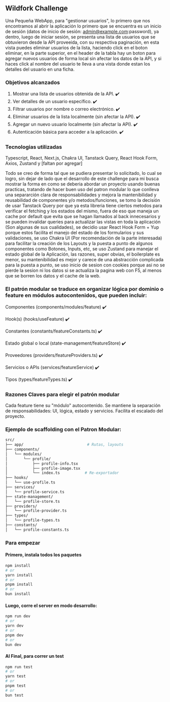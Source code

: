 ## Wildfork Challenge

Una Pequeña WebApp, para "gestionar usuarios", lo primero que nos encontramos al abrir la aplicación lo primero que se encuentra es un inicio de sesión (datos de inicio de sesión: admin@example.com:password), ya dentro, luego de iniciar sesión, se presenta una lista de usuarios que se obtuvieron desde la API proveeida, con su respectiva paginación, en esta vista puedes eliminar usuarios de la lista, haciendo click en el boton eliminar, en la parte superior, en el header de la tabla hay un boton para agregar nuevos usuarios de forma local sin afectar los datos de la API, y si haces click al nombre del usuario te lleva a una vista donde estan los detalles del usuario en una ficha.

### Objetivos alcanzados
1. Mostrar una lista de usuarios obtenida de la API. ✔️
2. Ver detalles de un usuario específico. ✔️
3. Filtrar usuarios por nombre o correo electrónico. ✔️
4. Eliminar usuarios de la lista localmente (sin afectar la API). ✔️
5. Agregar un nuevo usuario localmente (sin afectar la API). ✔️
6. Autenticación básica para acceder a la aplicación. ✔️

### Tecnologias utilizadas
Typescript, React, Next.js, Chakra UI, Tanstack Query, React Hook Form, Axios, Zustand y [faltan por agregar]

Todo se creo de forma tal que se pudiera presentar lo solicitado, lo cual se logro, sin dejar de lado que el desarrollo de este challenge para mi busca mostrar la forma en como se deberia abordar un proyecto usando buenas practicas, tratando de hacer buen uso del patron modular lo que conlleva una separarción clara de responsabilidades y mejora la mantenibilidad y reusabilidad de componentes y/o metodos/funciones, se tomo la decisión de usar Tanstack Query por que ya esta libreria tiene ciertos metodos para verificar el fetching y los estados del mismo, fuera de eso que maneja un cache por default que evita que se hagan llamados al back innecesarios y se pueden invalidar queries para actualizar las vistas en toda la aplicación (Son algunas de sus cualidades), se decidio usar React Hook Form + Yup porque estos facilita el manejo del estado de los formularios y sus validaciones, se uso Chakra UI (Por recomendación de la parte interesada) para facilitar la creación de los Layouts y la puesta a punto de algunos componentes como Botones, Inputs, etc, se uso Zustand para manejar el estado global de la Aplicación, las razones, super obvias, el boilerplate es menor, su mantenibilidad es mejor y carece de una abstracción complicada para la puesta a punto, se uso inicio de sesion con cookies porque asi no se pierde la sesion ni los datos si se actualiza la pagina web con F5, al menos que se borren los datos y el cache de la web.

### El patrón modular se traduce en organizar lógica por dominio o feature en módulos autocontenidos, que pueden incluir:
Componentes (components/modules/feature) ✔️

Hook(s) (hooks/useFeature) ✔️

Constantes (constants/featureConstants.ts) ✔️

Estado global o local (state-management/featureStore) ✔️

Proveedores (providers/featureProviders.ts) ✔️

Servicios o APIs (services/featureService) ✔️

Tipos (types/featureTypes.ts) ✔️

### Razones Claves para elegir el patrón modular
Cada feature tiene su "módulo" autocontenido.
Se mantiene la separación de responsabilidades: UI, lógica, estado y servicios.
Facilita el escalado del proyecto.

### Ejemplo de scaffolding con el Patron Modular:
```bash
src/
├── app/                            # Rutas, layouts
├── components/
│   └── modules/
│       └── profile/
│           ├── profile-info.tsx
│           ├── profile-image.tsx
│           └── index.ts           # Re-exportador
├── hooks/
│   └── use-profile.ts
├── services/
│   └── profile-service.ts
├── state-management/
│   └── profile-store.ts
├── providers/
│   └── profile-provider.ts
├── types/
│   └── profile-types.ts
├── constants/
│   └── profile-constants.ts
```
 
### Para empezar

#### Primero, instala todos los paquetes
```bash
npm install
# or
yarn install
# or
pnpm install
# or
bun install
```

#### Luego, corre el server en modo desarrollo:
```bash
npm run dev
# or
yarn dev
# or
pnpm dev
# or
bun dev
```

#### Al Final, para correr un test
```bash
npm run test
# or
yarn test
# or
pnpm test
# or
bun test
```
